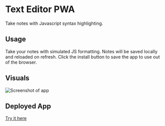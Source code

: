 # Text Editor PWA

Take notes with Javascript syntax highlighting.

## Usage

Take your notes with simulated JS formatting. Notes will be saved locally and reloaded on refresh. Click the install button to save the app to use out of the browser.

## Visuals
![Screenshot of app](/assets/jate_screenshot_png)

## Deployed App
[Try it here](https://desolate-retreat-05605.herokuapp.com/)
